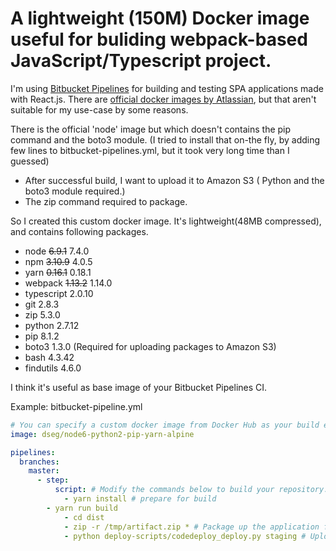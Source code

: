 # A lightweight (150M) Docker image useful for buliding webpack-based JavaScript/Typescript project.

I'm using [Bitbucket Pipelines](https://confluence.atlassian.com/bitbucket/bitbucket-pipelines-792496469.html) for building and testing SPA applications made with React.js.
There are [official docker images by Atlassian](https://confluence.atlassian.com/bitbucket/use-docker-images-as-build-environments-in-bitbucket-pipelines-792298897.html), but that aren't suitable for my use-case by some reasons.

There is the official 'node' image but which doesn't contains the pip command and the boto3 module. 
(I tried to install that on-the fly, by adding few lines to bitbucket-pipelines.yml,  but it took very long time than I guessed)

+ After successful build, I want to upload it to Amazon S3 ( Python and the boto3 module required.)
+ The zip command required to package.

So I created this custom docker image.
It's lightweight(48MB compressed), and contains following packages.

+ node ~~6.9.1~~ 7.4.0
+ npm ~~3.10.9~~ 4.0.5
+ yarn ~~0.16.1~~ 0.18.1
+ webpack ~~1.13.2~~ 1.14.0
+ typescript 2.0.10
+ git 2.8.3
+ zip 5.3.0
+ python 2.7.12
+ pip 8.1.2
+ boto3 1.3.0 (Required for uploading packages to Amazon S3)
+ bash 4.3.42
+ findutils 4.6.0

I think it's useful as base image of your Bitbucket Pipelines CI.

Example:
bitbucket-pipeline.yml
```yaml
# You can specify a custom docker image from Docker Hub as your build environment.
image: dseg/node6-python2-pip-yarn-alpine

pipelines:
  branches:
    master:
      - step:
          script: # Modify the commands below to build your repository.
            - yarn install # prepare for build
	    - yarn run build
            - cd dist
            - zip -r /tmp/artifact.zip * # Package up the application for deployment
            - python deploy-scripts/codedeploy_deploy.py staging # Upload the package to Amazon S3
```
